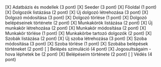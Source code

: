 [X] Adatbázis és modellek (3 pont)
[X] Seeder (3 pont)
[X] Főoldal (1 pont)
[X] Dolgozók listázása (2 pont)
[X] Új dolgozó létrehozása (3 pont)
[X] Dolgozó módosítása (3 pont)
[X] Dolgozó törlése (1 pont)
[X] Dolgozó belépéseinek története (2 pont)
[X] Munkakörök listázása (2 pont)
[X] Új munkakör létrehozása (2 pont)
[X] Munkakör módosítása (2 pont)
[X] Munkakör törlése (1 pont)
[X] Munkakörbe tartozó dolgozók (2 pont)
[X] Szobák listázása (2 pont)
[X] Új szoba létrehozása (3 pont)
[X] Szoba módosítása (3 pont)
[X] Szoba törlése (1 pont)
[X] Szobába belépések történeket (2 pont)
[ ] Belépés szimuláció (4 pont)
[X] Jogosultságaim - hova léphetek be (2 pont)
[X] Belépéseim története (2 pont)
[ ] Védés (4 pont)
